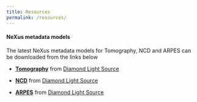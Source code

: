 ```yaml
---
title: Resources
permalink: /resources/
---
```


#### NeXus metadata models

The latest NeXus metadata models for Tomography, NCD and ARPES can be downloaded from the links below

- [**Tomography**](/assets/pages/resources/Tomo_subx.html) from [Diamond Light Source](http://www.diamond.ac.uk/)

- [**NCD**](/assets/pages/resources/NCDmeta.html) from [Diamond Light Source](http://www.diamond.ac.uk/)

- [**ARPES**](/assets/pages/resources/ARPES.html) from [Diamond Light Source](http://www.diamond.ac.uk/)